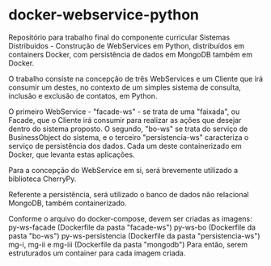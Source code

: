 # docker-webservice-python
Repositório para trabalho final do componente curricular Sistemas Distribuídos - Construção de WebServices em Python, distribuídos em containers Docker, com persistência de dados em MongoDB também em Docker.

O trabalho consiste na concepção de três WebServices e um Cliente que irá consumir um destes, no contexto de um simples sistema de consulta, inclusão e exclusão de contatos, em Python.

O primeiro WebService - "facade-ws" - se trata de uma "faixada", ou Facade, que o Cliente irá consumir para realizar as ações que desejar dentro do sistema proposto. O segundo, "bo-ws" se trata do serviço de BusinessObject do sistema, e o terceiro "persistencia-ws" caracteriza o serviço de persistência dos dados. Cada um deste containerizado em Docker, que levanta estas aplicações.

Para a concepção do WebService em si, será brevemente utilizado a biblioteca CherryPy.

Referente a persistência, será utilizado o banco de dados não relacional MongoDB, também containerizado.

Conforme o arquivo do docker-compose, devem ser criadas as imagens:
    py-ws-facade            (Dockerfile da pasta "facade-ws")
    py-ws-bo                (Dockerfile da pasta "bo-ws")
    py-ws-persistencia      (Dockerfile da pasta "persistencia-ws")
    mg-i, mg-ii e mg-iii    (Dockerfile da pasta "mongodb")
Para então, serem estruturados um container para cada imagem criada.